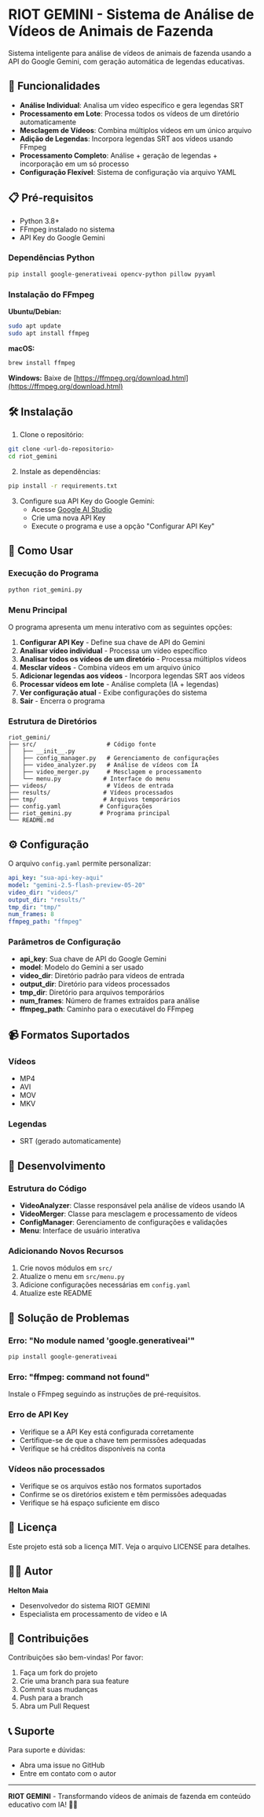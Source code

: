 # RIOT GEMINI - Sistema de Análise de Vídeos de Animais de Fazenda

Sistema inteligente para análise de vídeos de animais de fazenda usando a API do Google Gemini, com geração automática de legendas educativas.

## 🚀 Funcionalidades

- **Análise Individual**: Analisa um vídeo específico e gera legendas SRT
- **Processamento em Lote**: Processa todos os vídeos de um diretório automaticamente
- **Mesclagem de Vídeos**: Combina múltiplos vídeos em um único arquivo
- **Adição de Legendas**: Incorpora legendas SRT aos vídeos usando FFmpeg
- **Processamento Completo**: Análise + geração de legendas + incorporação em um só processo
- **Configuração Flexível**: Sistema de configuração via arquivo YAML

## 📋 Pré-requisitos

- Python 3.8+
- FFmpeg instalado no sistema
- API Key do Google Gemini

### Dependências Python

```bash
pip install google-generativeai opencv-python pillow pyyaml
```

### Instalação do FFmpeg

**Ubuntu/Debian:**
```bash
sudo apt update
sudo apt install ffmpeg
```

**macOS:**
```bash
brew install ffmpeg
```

**Windows:**
Baixe de [https://ffmpeg.org/download.html](https://ffmpeg.org/download.html)

## 🛠️ Instalação

1. Clone o repositório:
```bash
git clone <url-do-repositorio>
cd riot_gemini
```

2. Instale as dependências:
```bash
pip install -r requirements.txt
```

3. Configure sua API Key do Google Gemini:
   - Acesse [Google AI Studio](https://makersuite.google.com/app/apikey)
   - Crie uma nova API Key
   - Execute o programa e use a opção "Configurar API Key"

## 🎯 Como Usar

### Execução do Programa

```bash
python riot_gemini.py
```

### Menu Principal

O programa apresenta um menu interativo com as seguintes opções:

1. **Configurar API Key** - Define sua chave de API do Gemini
2. **Analisar vídeo individual** - Processa um vídeo específico
3. **Analisar todos os vídeos de um diretório** - Processa múltiplos vídeos
4. **Mesclar vídeos** - Combina vídeos em um arquivo único
5. **Adicionar legendas aos vídeos** - Incorpora legendas SRT aos vídeos
6. **Processar vídeos em lote** - Análise completa (IA + legendas)
7. **Ver configuração atual** - Exibe configurações do sistema
8. **Sair** - Encerra o programa

### Estrutura de Diretórios

```
riot_gemini/
├── src/                    # Código fonte
│   ├── __init__.py
│   ├── config_manager.py   # Gerenciamento de configurações
│   ├── video_analyzer.py   # Análise de vídeos com IA
│   ├── video_merger.py     # Mesclagem e processamento
│   └── menu.py            # Interface do menu
├── videos/                 # Vídeos de entrada
├── results/               # Vídeos processados
├── tmp/                   # Arquivos temporários
├── config.yaml           # Configurações
├── riot_gemini.py        # Programa principal
└── README.md
```

## ⚙️ Configuração

O arquivo `config.yaml` permite personalizar:

```yaml
api_key: "sua-api-key-aqui"
model: "gemini-2.5-flash-preview-05-20"
video_dir: "videos/"
output_dir: "results/"
tmp_dir: "tmp/"
num_frames: 8
ffmpeg_path: "ffmpeg"
```

### Parâmetros de Configuração

- **api_key**: Sua chave de API do Google Gemini
- **model**: Modelo do Gemini a ser usado
- **video_dir**: Diretório padrão para vídeos de entrada
- **output_dir**: Diretório para vídeos processados
- **tmp_dir**: Diretório para arquivos temporários
- **num_frames**: Número de frames extraídos para análise
- **ffmpeg_path**: Caminho para o executável do FFmpeg

## 📹 Formatos Suportados

### Vídeos
- MP4
- AVI
- MOV
- MKV

### Legendas
- SRT (gerado automaticamente)

## 🔧 Desenvolvimento

### Estrutura do Código

- **VideoAnalyzer**: Classe responsável pela análise de vídeos usando IA
- **VideoMerger**: Classe para mesclagem e processamento de vídeos
- **ConfigManager**: Gerenciamento de configurações e validações
- **Menu**: Interface de usuário interativa

### Adicionando Novos Recursos

1. Crie novos módulos em `src/`
2. Atualize o menu em `src/menu.py`
3. Adicione configurações necessárias em `config.yaml`
4. Atualize este README

## 🐛 Solução de Problemas

### Erro: "No module named 'google.generativeai'"
```bash
pip install google-generativeai
```

### Erro: "ffmpeg: command not found"
Instale o FFmpeg seguindo as instruções de pré-requisitos.

### Erro de API Key
- Verifique se a API Key está configurada corretamente
- Certifique-se de que a chave tem permissões adequadas
- Verifique se há créditos disponíveis na conta

### Vídeos não processados
- Verifique se os arquivos estão nos formatos suportados
- Confirme se os diretórios existem e têm permissões adequadas
- Verifique se há espaço suficiente em disco

## 📄 Licença

Este projeto está sob a licença MIT. Veja o arquivo LICENSE para detalhes.

## 👨‍💻 Autor

**Helton Maia**
- Desenvolvedor do sistema RIOT GEMINI
- Especialista em processamento de vídeo e IA

## 🤝 Contribuições

Contribuições são bem-vindas! Por favor:

1. Faça um fork do projeto
2. Crie uma branch para sua feature
3. Commit suas mudanças
4. Push para a branch
5. Abra um Pull Request

## 📞 Suporte

Para suporte e dúvidas:
- Abra uma issue no GitHub
- Entre em contato com o autor

---

**RIOT GEMINI** - Transformando vídeos de animais de fazenda em conteúdo educativo com IA! 🐄🤖 